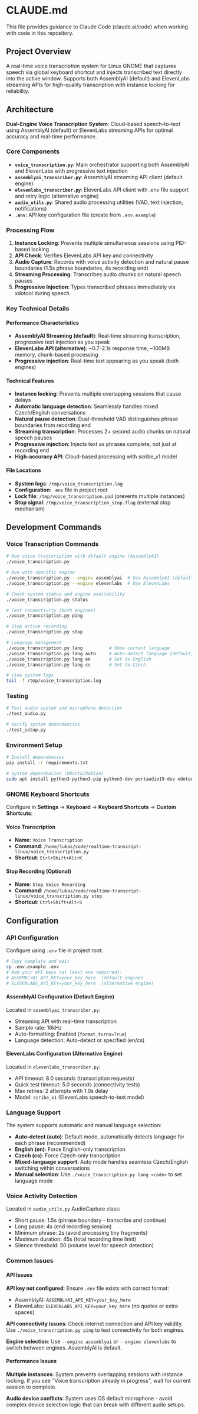 # CLAUDE.md

This file provides guidance to Claude Code (claude.ai/code) when working with code in this repository.

## Project Overview

A real-time voice transcription system for Linux GNOME that captures speech via global keyboard shortcut and injects transcribed text directly into the active window. Supports both AssemblyAI (default) and ElevenLabs streaming APIs for high-quality transcription with instance locking for reliability.

## Architecture

**Dual-Engine Voice Transcription System**: Cloud-based speech-to-text using AssemblyAI (default) or ElevenLabs streaming APIs for optimal accuracy and real-time performance.

### Core Components

- **`voice_transcription.py`**: Main orchestrator supporting both AssemblyAI and ElevenLabs with progressive text injection
- **`assemblyai_transcriber.py`**: AssemblyAI streaming API client (default engine)
- **`elevenlabs_transcriber.py`**: ElevenLabs API client with .env file support and retry logic (alternative engine)
- **`audio_utils.py`**: Shared audio processing utilities (VAD, text injection, notifications)
- **`.env`**: API key configuration file (create from `.env.example`)

### Processing Flow

1. **Instance Locking**: Prevents multiple simultaneous sessions using PID-based locking
2. **API Check**: Verifies ElevenLabs API key and connectivity
3. **Audio Capture**: Records with voice activity detection and natural pause boundaries (1.5s phrase boundaries, 4s recording end)  
4. **Streaming Processing**: Transcribes audio chunks on natural speech pauses
5. **Progressive Injection**: Types transcribed phrases immediately via xdotool during speech

### Key Technical Details

#### Performance Characteristics
- **AssemblyAI Streaming (default)**: Real-time streaming transcription, progressive text injection as you speak
- **ElevenLabs API (alternative)**: ~0.7-2.1s response time, ~100MB memory, chunk-based processing
- **Progressive injection**: Real-time text appearing as you speak (both engines)

#### Technical Features
- **Instance locking**: Prevents multiple overlapping sessions that cause delays
- **Automatic language detection**: Seamlessly handles mixed Czech/English conversations
- **Natural pause detection**: Dual-threshold VAD distinguishes phrase boundaries from recording end
- **Streaming transcription**: Processes 2+ second audio chunks on natural speech pauses
- **Progressive injection**: Injects text as phrases complete, not just at recording end
- **High-accuracy API**: Cloud-based processing with scribe_v1 model

#### File Locations
- **System logs**: `/tmp/voice_transcription.log`
- **Configuration**: `.env` file in project root
- **Lock file**: `/tmp/voice_transcription.pid` (prevents multiple instances)
- **Stop signal**: `/tmp/voice_transcription_stop.flag` (external stop mechanism)

## Development Commands

### Voice Transcription Commands
```bash
# Run voice transcription with default engine (AssemblyAI)
./voice_transcription.py

# Run with specific engine
./voice_transcription.py --engine assemblyai  # Use AssemblyAI (default)
./voice_transcription.py --engine elevenlabs  # Use ElevenLabs

# Check system status and engine availability
./voice_transcription.py status

# Test connectivity (both engines)
./voice_transcription.py ping

# Stop active recording
./voice_transcription.py stop

# Language management
./voice_transcription.py lang          # Show current language
./voice_transcription.py lang auto     # Auto-detect language (default)
./voice_transcription.py lang en       # Set to English
./voice_transcription.py lang cs       # Set to Czech

# View system logs
tail -f /tmp/voice_transcription.log
```

### Testing
```bash
# Test audio system and microphone detection
./test_audio.py

# Verify system dependencies
./test_setup.py
```

### Environment Setup
```bash
# Install dependencies
pip install -r requirements.txt

# System dependencies (Ubuntu/Debian)
sudo apt install python3 python3-pip python3-dev portaudio19-dev xdotool libnotify-bin
```

### GNOME Keyboard Shortcuts
Configure in **Settings** → **Keyboard** → **Keyboard Shortcuts** → **Custom Shortcuts**:

#### Voice Transcription
- **Name**: `Voice Transcription`
- **Command**: `/home/lukas/code/realtime-transcript-linux/voice_transcription.py`  
- **Shortcut**: `Ctrl+Shift+Alt+K`

#### Stop Recording (Optional)
- **Name**: `Stop Voice Recording`
- **Command**: `/home/lukas/code/realtime-transcript-linux/voice_transcription.py stop`
- **Shortcut**: `Ctrl+Shift+Alt+S`

## Configuration

### API Configuration
Configure using `.env` file in project root:
```bash
# Copy template and edit
cp .env.example .env
# Add your API keys (at least one required):
# ASSEMBLYAI_API_KEY=your_key_here  (default engine)
# ELEVENLABS_API_KEY=your_key_here  (alternative engine)
```

#### AssemblyAI Configuration (Default Engine)
Located in `assemblyai_transcriber.py`:
- Streaming API with real-time transcription
- Sample rate: 16kHz
- Auto-formatting: Enabled (`format_turns=True`)
- Language detection: Auto-detect or specified (en/cs)

#### ElevenLabs Configuration (Alternative Engine)
Located in `elevenlabs_transcriber.py`:
- API timeout: 8.0 seconds (transcription requests)
- Quick test timeout: 5.0 seconds (connectivity tests)
- Max retries: 2 attempts with 1.0s delay
- Model: `scribe_v1` (ElevenLabs speech-to-text model)

### Language Support
The system supports automatic and manual language selection:
- **Auto-detect (auto)**: Default mode, automatically detects language for each phrase (recommended)
- **English (en)**: Force English-only transcription
- **Czech (cs)**: Force Czech-only transcription
- **Mixed-language support**: Auto mode handles seamless Czech/English switching within conversations
- **Manual selection**: Use `./voice_transcription.py lang <code>` to set language mode

### Voice Activity Detection
Located in `audio_utils.py` AudioCapture class:
- Short pause: 1.5s (phrase boundary - transcribe and continue)
- Long pause: 4s (end recording session)
- Minimum phrase: 2s (avoid processing tiny fragments)
- Maximum duration: 45s (total recording time limit)
- Silence threshold: 50 (volume level for speech detection)

### Common Issues

#### API Issues
**API key not configured**: Ensure `.env` file exists with correct format:
- AssemblyAI: `ASSEMBLYAI_API_KEY=your_key_here`
- ElevenLabs: `ELEVENLABS_API_KEY=your_key_here`
(no quotes or extra spaces)

**API connectivity issues**: Check internet connection and API key validity. Use `./voice_transcription.py ping` to test connectivity for both engines.

**Engine selection**: Use `--engine assemblyai` or `--engine elevenlabs` to switch between engines. AssemblyAI is default.

#### Performance Issues
**Multiple instances**: System prevents overlapping sessions with instance locking. If you see "Voice transcription already in progress", wait for current session to complete.

**Audio device conflicts**: System uses OS default microphone - avoid complex device selection logic that can break with different audio setups.